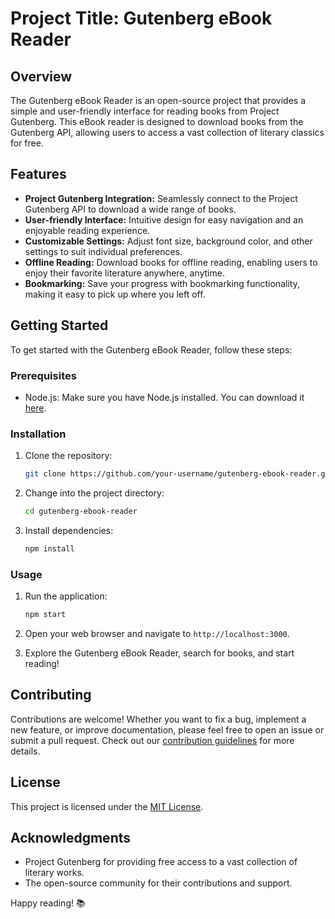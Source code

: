 # Project Title: Gutenberg eBook Reader

## Overview
The Gutenberg eBook Reader is an open-source project that provides a simple and user-friendly interface for reading books from Project Gutenberg. This eBook reader is designed to download books from the Gutenberg API, allowing users to access a vast collection of literary classics for free.

## Features
- **Project Gutenberg Integration:** Seamlessly connect to the Project Gutenberg API to download a wide range of books.
- **User-friendly Interface:** Intuitive design for easy navigation and an enjoyable reading experience.
- **Customizable Settings:** Adjust font size, background color, and other settings to suit individual preferences.
- **Offline Reading:** Download books for offline reading, enabling users to enjoy their favorite literature anywhere, anytime.
- **Bookmarking:** Save your progress with bookmarking functionality, making it easy to pick up where you left off.

## Getting Started
To get started with the Gutenberg eBook Reader, follow these steps:

### Prerequisites
- Node.js: Make sure you have Node.js installed. You can download it [here](https://nodejs.org/).

### Installation
1. Clone the repository:
   ```bash
   git clone https://github.com/your-username/gutenberg-ebook-reader.git
   ```

2. Change into the project directory:
   ```bash
   cd gutenberg-ebook-reader
   ```

3. Install dependencies:
   ```bash
   npm install
   ```

### Usage
1. Run the application:
   ```bash
   npm start
   ```

2. Open your web browser and navigate to `http://localhost:3000`.

3. Explore the Gutenberg eBook Reader, search for books, and start reading!

## Contributing
Contributions are welcome! Whether you want to fix a bug, implement a new feature, or improve documentation, please feel free to open an issue or submit a pull request. Check out our [contribution guidelines](CONTRIBUTING.md) for more details.

## License
This project is licensed under the [MIT License](LICENSE.md).

## Acknowledgments
- Project Gutenberg for providing free access to a vast collection of literary works.
- The open-source community for their contributions and support.

Happy reading! 📚
